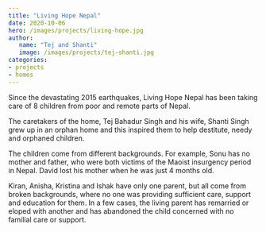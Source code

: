 ```yaml
---
title: "Living Hope Nepal"
date: 2020-10-06
hero: /images/projects/living-hope.jpg
author:
   name: "Tej and Shanti"
   image: /images/projects/tej-shanti.jpg
categories:
- projects
- homes
---
```


Since the devastating 2015 earthquakes, Living Hope Nepal has been taking care of 8 children from poor and remote parts of Nepal.

The caretakers of the home, Tej Bahadur Singh and his wife, Shanti Singh grew up in an orphan home and this inspired them to help destitute, needy and orphaned children.

The children come from different backgrounds. For example, Sonu has no mother and father, who were both victims of the Maoist insurgency period in Nepal. David lost his mother when he was just 4 months old.

Kiran, Anisha, Kristina and Ishak have only one parent, but all come from broken backgrounds, where no one was providing sufficient care, support and education for them. In a few cases, the living parent has remarried or eloped with another and has abandoned the child concerned with no familial care or support.
